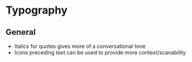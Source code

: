 # Typography

## General
- Italics for quotes gives more of a conversational tone
- Icons preceding text can be used to provide more context/scanability